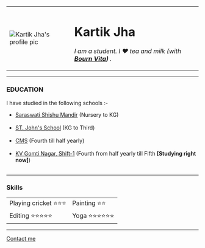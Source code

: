 <html>
    <head> 
        <meta charset="utf-8">
        <link rel="stylesheet" href="C:\Users\Kartik\Pictures\Kartik\Web Development\css\Personal-site\styles.css">
    </head>
    <body>
        <table cellspacing="20">
            <tr>
                <td><img src="https://i.pinimg.com/originals/c9/26/b9/c926b9b62e39e38879fca45a15e579e3.jpg" alt="Kartik Jha's profile pic" class="img"></td>
                <td><h1>Kartik Jha</h1>
                    <p><em>I am a student. I ♥ tea and milk (with <strong><a href="https://www.amazon.in/Cadbury-Bournvita-Chocolate-Health-Drink/dp/B00LIVCED6">Bourn Vita</a>)</strong> .</em></p></td>
            </tr>
        </table>
        <hr>
        <h3>EDUCATION</h3>
        <p>I have studied in the following schools :- </p>
        <ul> <li><a href="https://www.vidyabharatialumni.org/school/74478">Saraswati Shishu Mandir</a> (Nursery to KG)</li>  <br>
          <li><a href="https://www.schoolmykids.com/school/st-johns-senior-secondary-school-noida-extension-greater-noida-west-uttar-pradesh-india-s10016007">ST. John's School</a> (KG to Third)</li> <br>
          <li><a href="http://www.cmseducation.org/">CMS</a> (Fourth till half yearly)</li> <br>
          <li> <a href="https://gomtinagar.kvs.ac.in/">KV Gomti Nagar, Shift-1</a> (Fourth from half yearly till Fifth <strong> [Studying right now]</strong>) </li> <br> </ul>
          <hr>
          <h3>Skills</h3>
          <table cellspacing="10">
              <tr>
                  <td>Playing cricket ⭐⭐⭐ </td>
                  <td>Painting ⭐⭐ </td>
              </tr>
              <tr> 
                  <td>Editing ⭐⭐⭐⭐⭐</td>
                  <td>Yoga ⭐⭐⭐⭐⭐⭐</td>
              </tr>
          </table>
          <hr>
          <a href="C:\Users\Kartik\Pictures\Kartik\Web Development\CSS-My Site\Personal-site\Contac-me.html">Contact me</a>
    </body>
</html>
